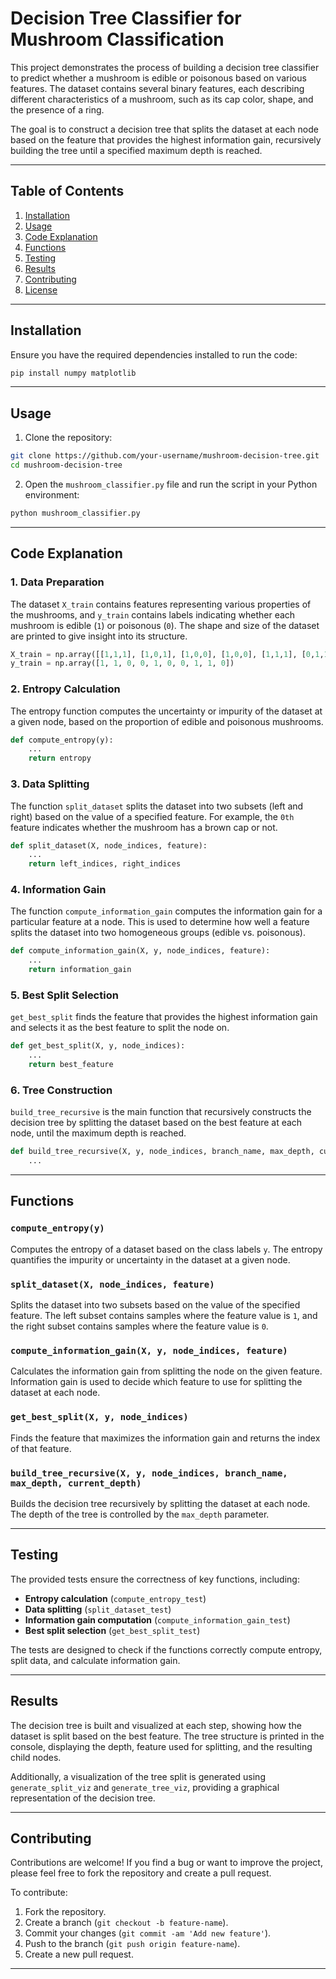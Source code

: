 # Decision Tree Classifier for Mushroom Classification

This project demonstrates the process of building a decision tree classifier to predict whether a mushroom is edible or poisonous based on various features. The dataset contains several binary features, each describing different characteristics of a mushroom, such as its cap color, shape, and the presence of a ring.

The goal is to construct a decision tree that splits the dataset at each node based on the feature that provides the highest information gain, recursively building the tree until a specified maximum depth is reached.

---

## Table of Contents
1. [Installation](#installation)
2. [Usage](#usage)
3. [Code Explanation](#code-explanation)
4. [Functions](#functions)
5. [Testing](#testing)
6. [Results](#results)
7. [Contributing](#contributing)
8. [License](#license)

---

## Installation

Ensure you have the required dependencies installed to run the code:

```bash
pip install numpy matplotlib
```

---

## Usage

1. Clone the repository:

```bash
git clone https://github.com/your-username/mushroom-decision-tree.git
cd mushroom-decision-tree
```

2. Open the `mushroom_classifier.py` file and run the script in your Python environment:

```bash
python mushroom_classifier.py
```

---

## Code Explanation

### 1. Data Preparation
The dataset `X_train` contains features representing various properties of the mushrooms, and `y_train` contains labels indicating whether each mushroom is edible (`1`) or poisonous (`0`). The shape and size of the dataset are printed to give insight into its structure.

```python
X_train = np.array([[1,1,1], [1,0,1], [1,0,0], [1,0,0], [1,1,1], [0,1,1], [0,0,0], [1,0,1], [0,1,0], [1,0,0]])
y_train = np.array([1, 1, 0, 0, 1, 0, 0, 1, 1, 0])
```

### 2. Entropy Calculation
The entropy function computes the uncertainty or impurity of the dataset at a given node, based on the proportion of edible and poisonous mushrooms.

```python
def compute_entropy(y):
    ...
    return entropy
```

### 3. Data Splitting
The function `split_dataset` splits the dataset into two subsets (left and right) based on the value of a specified feature. For example, the `0th` feature indicates whether the mushroom has a brown cap or not.

```python
def split_dataset(X, node_indices, feature):
    ...
    return left_indices, right_indices
```

### 4. Information Gain
The function `compute_information_gain` computes the information gain for a particular feature at a node. This is used to determine how well a feature splits the dataset into two homogeneous groups (edible vs. poisonous).

```python
def compute_information_gain(X, y, node_indices, feature):
    ...
    return information_gain
```

### 5. Best Split Selection
`get_best_split` finds the feature that provides the highest information gain and selects it as the best feature to split the node on.

```python
def get_best_split(X, y, node_indices):
    ...
    return best_feature
```

### 6. Tree Construction
`build_tree_recursive` is the main function that recursively constructs the decision tree by splitting the dataset based on the best feature at each node, until the maximum depth is reached.

```python
def build_tree_recursive(X, y, node_indices, branch_name, max_depth, current_depth):
    ...
```

---

## Functions

### `compute_entropy(y)`
Computes the entropy of a dataset based on the class labels `y`. The entropy quantifies the impurity or uncertainty in the dataset at a given node.

### `split_dataset(X, node_indices, feature)`
Splits the dataset into two subsets based on the value of the specified feature. The left subset contains samples where the feature value is `1`, and the right subset contains samples where the feature value is `0`.

### `compute_information_gain(X, y, node_indices, feature)`
Calculates the information gain from splitting the node on the given feature. Information gain is used to decide which feature to use for splitting the dataset at each node.

### `get_best_split(X, y, node_indices)`
Finds the feature that maximizes the information gain and returns the index of that feature.

### `build_tree_recursive(X, y, node_indices, branch_name, max_depth, current_depth)`
Builds the decision tree recursively by splitting the dataset at each node. The depth of the tree is controlled by the `max_depth` parameter.

---

## Testing

The provided tests ensure the correctness of key functions, including:
- **Entropy calculation** (`compute_entropy_test`)
- **Data splitting** (`split_dataset_test`)
- **Information gain computation** (`compute_information_gain_test`)
- **Best split selection** (`get_best_split_test`)

The tests are designed to check if the functions correctly compute entropy, split data, and calculate information gain.

---

## Results

The decision tree is built and visualized at each step, showing how the dataset is split based on the best feature. The tree structure is printed in the console, displaying the depth, feature used for splitting, and the resulting child nodes.

Additionally, a visualization of the tree split is generated using `generate_split_viz` and `generate_tree_viz`, providing a graphical representation of the decision tree.

---

## Contributing

Contributions are welcome! If you find a bug or want to improve the project, please feel free to fork the repository and create a pull request. 

To contribute:
1. Fork the repository.
2. Create a branch (`git checkout -b feature-name`).
3. Commit your changes (`git commit -am 'Add new feature'`).
4. Push to the branch (`git push origin feature-name`).
5. Create a new pull request.

---